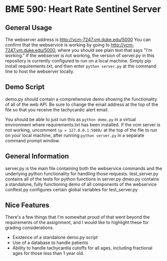 # BME 590: Heart Rate Sentinel Server

## General Usage
The webserver address is http://vcm-7247.vm.duke.edu/5000 
You can confirm that the webservice is working by going to http://vcm-7247.vm.duke.edu/5000, where you should see plain text that says "I'm working." 
If the webserver is not working, the version of server.py in this repository is currently configured to run on a local machine. Simply pip install requirements.txt, and then enter `python server.py` at the command line to host the webserver locally. 

## Demo Script
demo.py should contain a comprehensive demo showing the functionality of all of the web API.
Be sure to change the email address at the top of the file so that you receive the tachycardic alert email.

You should be able to just run this as `python demo.py` in a virtual environment where requirements.txt has been installed.
If the vcm server is not working, uncomment `ip = 127.0.0.1:5000/` at the top of the file to run on your local machine, after running `python server.py` in a separate command prompt window.

## General Information
server.py is the main file containing both the webservice commands and the underlying python functionality for handling those requests.
test_server.py contains all of the tests for python functions in server.py
dmeo.py contains a standalone, fully functioning demo of all components of the webservice 
conftest.py configures certain global variables for test_server.py

## Nice Features
There's a few things that I'm somewhat proud of that went beyond the requirements of the assignment, and I would like to highlight these for grading considerations.

* Existence of a standalone demo.py script
* Use of a database to handle patients
* Ability to handle tachycardia cutoffs for all ages, including fractional ages for those less than 1 year old.
